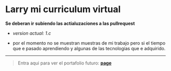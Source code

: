 # Larry mi curriculum virtual 

**Se deberan ir subiendo las actialuzaciones a las pullrequest**

- _version actual: 1.c_

- por el momento no se muestran muestras de mi trabajo pero si el tiempo que e pasado aprendiendo y algunas de las tecnologias que e adquirido.
---
> Entra  aqui para ver el portafolio futuro: **[page](https://larry1sf.github.io/Mente/)**
